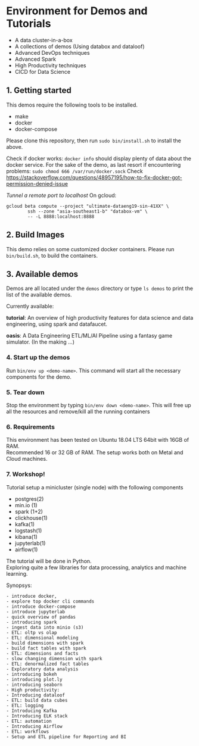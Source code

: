 # Environment for Demos and Tutorials

 - A data cluster-in-a-box
 - A collections of demos (Using databox and dataloof)
 - Advanced DevOps techniques
 - Advanced Spark
 - High Productivity techniques
 - CICD for Data Science

## 1. Getting started

This demos require the following tools to be installed.

  - make
  - docker
  - docker-compose

Please clone this repository,
then run `sudo bin/install.sh` to install the above.

Check if docker works: `docker info` should display plenty of data about the docker service.
For the sake of the demo, as last resort if encountering problems: `sudo chmod 666 /var/run/docker.sock`
Check https://stackoverflow.com/questions/48957195/how-to-fix-docker-got-permission-denied-issue

*Tunnel a remote port to localhost*
On gcloud:   
```
gcloud beta compute --project "ultimate-dataeng19-sin-41XX" \
        ssh --zone "asia-southeast1-b" "databox-vm" \
        -- -L 8888:localhost:8888
```
## 2. Build Images
This demo relies on some customized docker containers.
Please run `bin/build.sh`, to build the containers.

## 3. Available demos

Demos are all located under the `demos` directory or
type `ls demos` to print the list of the available demos.

Currently available:

**tutorial**:
An overview of high productivity features for data science and data engineering, using spark and datafaucet.

**oasis**:
A Data Engineering ETL/ML/AI Pipeline using a fantasy game simulator.
(In the making ...)

### 4. Start up the demos

Run `bin/env up <demo-name>`.
This command will start all the necessary components for the demo.

### 5. Tear down

Stop the environment by typing `bin/env down <demo-name>`.
This will free up all the resources and remove/kill all the running containers

### 6. Requirements
This environment has been tested on Ubuntu 18.04 LTS 64bit with 16GB of RAM.  
Recommended 16 or 32 GB of RAM. The setup works both on Metal and Cloud machines.

### 7. Workshop!

Tutorial setup a minicluster (single node) with the following components
- postgres(2)
- min.io (1)
- spark (1+2)
- clickhouse(1)
- kafka(1)
- logstash(1)
- kibana(1)
- jupyterlab(1)
- airflow(1)

The tutorial will be done in Python.     
Exploring quite a few libraries for data processing, analytics and machine learning.

Synopsys:
```
- introduce docker,
- explore top docker cli commands
- introduce docker-compose
- introduce jupyterlab
- quick overview of pandas
- introducing spark
- ingest data into minio (s3)
- ETL: oltp vs olap
- ETL: dimensional modeling
- build dimensions with spark
- build fact tables with spark
- ETL: dimensions and facts
- slow changing dimension with spark
- ETL: denormalized fact tables
- Exploratory data analysis
- introducing bokeh
- introducing plot.ly
- introducing seaborn
- High productivity:
- Introducing dataloof
- ETL: build data cubes
- ETL: logging
- Introducing Kafka
- Introducing ELK stack
- ETL: automation
- Introducing Airflow
- ETL: workflows
- Setup and ETL pipeline for Reporting and BI
```
